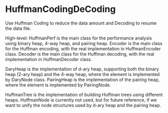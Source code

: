 # HuffmanCodingDeCoding
Use Huffman Coding to reduce the data amount and Decoding to resume the data file.


High-level:
HuffmanPerf is the main class for the performance analysis using binary heap, 4-way heap, and pairing heap.
Encoder is the main class for the Huffman encoding, with the real implementation in HuffmanEncoder class.
Decoder is the main class for the Huffman decoding, with the real implementation in HuffmanDecoder class.

DaryHeap is the implementation of d-ary heap, supporting both the binary heap (2-ary heap) and the 4-way heap, where the element is implemented by DaryNode class. PairingHeap is the implementation of the pairing heap, where the element is
implemented by PairingNode.

HuffmanTree is the implementation of building Huffman trees using different heaps. HuffmanNode is currently not used, but for future reference, if we want to unify the node structures used by d-ary heap and the pairing heap.
